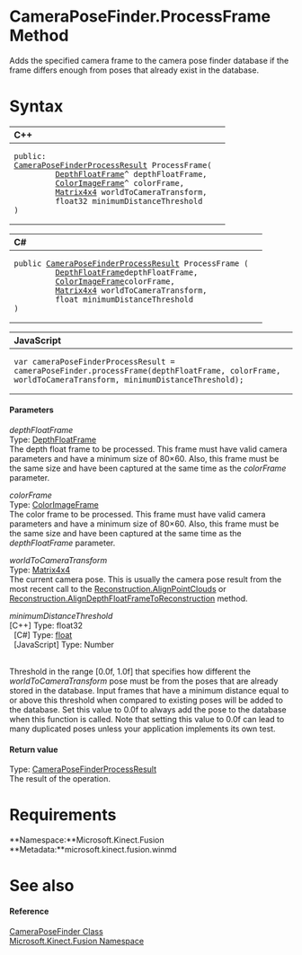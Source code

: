 CameraPoseFinder.ProcessFrame Method  
====================================  

Adds the specified camera frame to the camera pose finder database if the frame differs enough from poses that already exist in the database. <span id="syntaxSection"></span>

Syntax  
======  

<table>
<colgroup>
<col width="100%" />
</colgroup>
<thead>
<tr class="header">
<th align="left">C++</th>
</tr>
</thead>
<tbody>
<tr class="odd">
<td align="left"><pre><code>public:  
<a href="../../CameraPoseFinderProcessRes.md">CameraPoseFinderProcessResult</a> ProcessFrame(  
         <a href="../../DepthFloatFrame_Class.md">DepthFloatFrame</a>^ depthFloatFrame,  
         <a href="../../ColorImageFrame_Class.md">ColorImageFrame</a>^ colorFrame,  
         <a href="../../Matrix4x4_Structure.md">Matrix4x4</a> worldToCameraTransform,  
         float32 minimumDistanceThreshold  
)</code></pre></td>
</tr>
</tbody>
</table>

<table>
<colgroup>
<col width="100%" />
</colgroup>
<thead>
<tr class="header">
<th align="left">C#</th>
</tr>
</thead>
<tbody>
<tr class="odd">
<td align="left"><pre><code>public <a href="../../CameraPoseFinderProcessRes.md">CameraPoseFinderProcessResult</a> ProcessFrame (  
         <a href="../../DepthFloatFrame_Class.md">DepthFloatFrame</a>depthFloatFrame,  
         <a href="../../ColorImageFrame_Class.md">ColorImageFrame</a>colorFrame,  
         <a href="../../Matrix4x4_Structure.md">Matrix4x4</a> worldToCameraTransform,  
         float minimumDistanceThreshold  
)</code></pre></td>
</tr>
</tbody>
</table>

<table>
<colgroup>
<col width="100%" />
</colgroup>
<thead>
<tr class="header">
<th align="left">JavaScript</th>
</tr>
</thead>
<tbody>
<tr class="odd">
<td align="left"><pre><code>var cameraPoseFinderProcessResult = cameraPoseFinder.processFrame(depthFloatFrame, colorFrame, worldToCameraTransform, minimumDistanceThreshold);</code></pre></td>
</tr>
</tbody>
</table>

<span id="ID4EG"></span>
#### Parameters  

*depthFloatFrame*    
Type: [DepthFloatFrame](../../DepthFloatFrame_Class.md)  
 The depth float frame to be processed. This frame must have valid camera parameters and have a minimum size of 80×60. Also, this frame must be the same size and have been captured at the same time as the *colorFrame* parameter.  

*colorFrame*    
Type: [ColorImageFrame](../../ColorImageFrame_Class.md)  
 The color frame to be processed. This frame must have valid camera parameters and have a minimum size of 80×60. Also, this frame must be the same size and have been captured at the same time as the *depthFloatFrame* parameter.  

*worldToCameraTransform*    
Type: [Matrix4x4](../../Matrix4x4_Structure.md)  
 The current camera pose. This is usually the camera pose result from the most recent call to the [Reconstruction.AlignPointClouds](../../Reconstruction_Class/Methods/AlignPointClouds_Method.md) or [Reconstruction.AlignDepthFloatFrameToReconstruction](../../Reconstruction_Class/Methods/AlignDepthFloatFrameToReco.md) method.  

*minimumDistanceThreshold*    
[C++] Type: float32  
  [C\#] Type: [float](http://msdn.microsoft.com/en-us/library/system.single.aspx)  
  [JavaScript] Type: Number  
   

Threshold in the range [0.0f, 1.0f] that specifies how different the *worldToCameraTransform* pose must be from the poses that are already stored in the database. Input frames that have a minimum distance equal to or above this threshold when compared to existing poses will be added to the database. Set this value to 0.0f to always add the pose to the database when this function is called. Note that setting this value to 0.0f can lead to many duplicated poses unless your application implements its own test.  

<span id="ID4EP"></span>
#### Return value  

Type: [CameraPoseFinderProcessResult](../../CameraPoseFinderProcessRes.md)  
The result of the operation.  

<span id="requirements"></span>

Requirements  
============  

**Namespace:**Microsoft.Kinect.Fusion  
**Metadata:**microsoft.kinect.fusion.winmd  

<span id="ID4EIC"></span>

See also  
========  

<span id="ID4EKC"></span>
#### Reference  

[CameraPoseFinder Class](../../CameraPoseFinder_Class.md)  
 [Microsoft.Kinect.Fusion Namespace](../../../Kinect.Fusion.md)  



<!--Please do not edit the data in the comment block below.-->
<!--
TOCTitle : ProcessFrame Method
RLTitle : CameraPoseFinder.ProcessFrame Method
KeywordK : ProcessFrame method
KeywordK : CameraPoseFinder.ProcessFrame method
KeywordF : Microsoft.Kinect.Fusion.CameraPoseFinder.ProcessFrame
KeywordF : CameraPoseFinder.ProcessFrame
KeywordF : ProcessFrame
KeywordF : Microsoft.Kinect.Fusion.CameraPoseFinder.ProcessFrame(Microsoft.Kinect.Fusion.DepthFloatFrame,Microsoft.Kinect.Fusion.ColorImageFrame,Microsoft.Kinect.Fusion.Matrix4x4,System.Single)
KeywordA : M:Microsoft.Kinect.Fusion.CameraPoseFinder.ProcessFrame(Microsoft.Kinect.Fusion.DepthFloatFrame,Microsoft.Kinect.Fusion.ColorImageFrame,Microsoft.Kinect.Fusion.Matrix4x4,System.Single)
AssetID : M:Microsoft.Kinect.Fusion.CameraPoseFinder.ProcessFrame(Microsoft.Kinect.Fusion.DepthFloatFrame,Microsoft.Kinect.Fusion.ColorImageFrame,Microsoft.Kinect.Fusion.Matrix4x4,System.Single)
Locale : en-us
CommunityContent : 1
APIType : Managed
APILocation : microsoft.kinect.fusion.winmd
APIName : Microsoft.Kinect.Fusion.CameraPoseFinder.ProcessFrame
TargetOS : Windows
TopicType : kbSyntax
DevLang : VB
DevLang : CSharp
DevLang : JavaScript
DevLang : C++
DocSet : K4Wv2
ProjType : K4Wv2Proj
Technology : Kinect for Windows
Product : Kinect for Windows SDK v2
productversion : 20
-->
